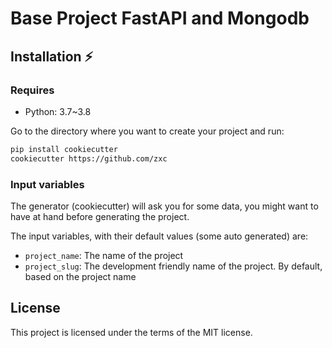 # Base Project FastAPI and Mongodb

## Installation ⚡️
### Requires
- Python: 3.7~3.8

Go to the directory where you want to create your project and run:
```bash
pip install cookiecutter
cookiecutter https://github.com/zxc
```

### Input variables

The generator (cookiecutter) will ask you for some data, you might want to have at hand before generating the project.

The input variables, with their default values (some auto generated) are:
* `project_name`: The name of the project
* `project_slug`: The development friendly name of the project. By default, based on the project name

## License

This project is licensed under the terms of the MIT license.
